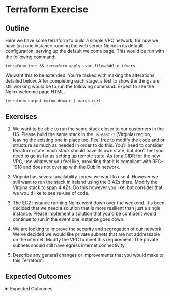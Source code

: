 # Terraform Exercise

## Outline

Here we have some terraform to build a simple VPC network, for now we have
just one instance running the web server Nginx in its default
configuration, serving up the default welcome page. This would be run with
the following command:

    terraform init && terraform apply -var-file=dublin.tfvars

We want this to be extended. You're tasked with making the alterations
detailed below. After completing each stage, a test to show the things are
still working would be to run the following command. Expect to see the
Nginx welcome page HTML.

    terraform output nginx_domain | xargs curl

## Exercises

1. We want to be able to run the same stack closer to our customers in the
US. Please build the same stack in the `us-east-1` (Virginia) region,
leaving the existing one in place too.  Feel free to modify the code and or
structure as much as needed in order to do this. You'll need to consider
terraform state: each stack should have its own state, but don't feel you
need to go as far as setting up remote state. As for a CIDR for the new
VPC, use whatever you feel like, providing that it is compliant with
RFC-1918 and does not overlap with the Dublin network.

2. Virginia has several availability zones: we want to use 4. However we
still want to run the stack in Ireland using the 3 AZs there. Modify the
Virgina stack to span 4 AZs. Do this however you like, but consider that we
would like to see re-use of code.

3. The EC2 instance running Nginx went down over the weekend. It's been
decided that we need a solution that is more resilient than just a single
instance. Please implement a solution that you'd be confident would
continue to run in the event one instance goes down.

4. We are looking to improve the security and segregation of our network.
We've decided we would like private subnets that are not addressable on the
internet. Modify the VPC to meet this requirement. The private subnets
should still have egress internet connectivity.

5. Describe any general changes or improvements that you would make to this
   Terraform.

## Expected Outcomes

<details>
<summary>Expected Outcomes</summary>

1. Add a Virginia TFVars file, with the region changed to `us-east-1`.
   Create a Terraform workspace for the Virginia deployment, in order to
   have a separate TF file with little change. Or, go the module route, and
   have separate folders with module implementations with different
   variable definitions. Set VPC CIDRs to e.g. `10.10.11.0/24`, the key
   differential being a change in the second or third octet in order to
   avoid overlap with the Dublin region.

2. With the workspaces solution, could use a ternary to set a count for
   subnets in different AZs, according to whether the Virginia region is
   set. Would be good to see comment on how this is not a scalable
   approach, and if other regions were to be added, a map would be a better
   data structure to configure per-region. Would need modifying of the TF
   to make subnets and route table associations also work by count. Could
   be done dynamically with the `aws_availability_zones` `data` source, in
   order to index AZs by the count with `foreach`. Similarly for the module
   approach, the count can be added as a tfvar, which could equally apply
   to a workspace approach. Subnet CIDRs could also be set dynamically with
   the `cidrsubnet` function, by using the loop index as the `netnum`
   parameter.

3. Extend the count to also apply to EC2 instances, and set the subnet ID
   dynamically by indexing with the count. Add an ALB to handle round-robin
   traffic distribution across instances in different subnets / AZs, with
   healthchecking to ensure that dead instances are not routed to.

4. Set `associate_public_ip_address` to `false` for the instance(s). Add or
   update the security group to prevent public access: restrict to e.g. the
   VPC CIDR. Add a public subnet with a public NAT gateway, and add
   appropriate route table entries for private subnet(s) to reach the NAT
   gateway, and for the NAT gateway to reach the internet gateway.

5. Modularisation, ALB, ECS, custom domain support, refined security
   groups, disabling default security groups, HTTPS-only, removing SSH
   access, session manager access.

</details>
